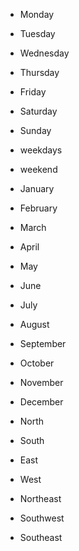 - Monday
- Tuesday
- Wednesday
- Thursday
- Friday
- Saturday
- Sunday
- weekdays
- weekend

- January
- February
- March
- April
- May
- June
- July
- August
- September
- October
- November
- December

- North
- South
- East
- West

- Northeast
- Southwest
- Southeast
